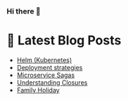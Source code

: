 ### Hi there 👋



# 📩 Latest Blog Posts 
<!-- BLOG-POST-LIST:START -->
- [Helm &lpar;Kubernetes&rpar;](http://shanehowearth.com/helm)
- [Deployment strategies](http://shanehowearth.com/deployment-strategies)
- [Microservice Sagas](http://shanehowearth.com/microservice-sagas)
- [Understanding Closures](http://shanehowearth.com/understanding-closures)
- [Family Holiday](http://shanehowearth.com/family-holiday)
<!-- BLOG-POST-LIST:END -->
